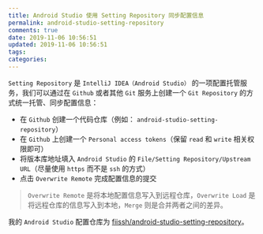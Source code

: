 ```yaml
---
title: Android Studio 使用 Setting Repository 同步配置信息
permalink: android-studio-setting-repository
comments: true
date: 2019-11-06 10:56:51
updated: 2019-11-06 10:56:51
tags:
categories:
---
```


`Setting Repository` 是 `IntelliJ IDEA（Android Studio）` 的一项配置托管服务，我们可以通过在 `Github` 或者其他 `Git` 服务上创建一个 `Git Repository` 的方式统一托管、同步配置信息：

* 在 `Github` 创建一个代码仓库（例如： `android-studio-setting-repository`）
* 在 `Github` 上创建一个 `Personal access tokens`（保留 `read` 和 `write` 相关权限即可）
* 将版本库地址填入 `Android Studio` 的 `File/Setting Repository/Upstream URL`（尽量使用 `https` 而不是 `ssh` 的方式）
* 点击 `Overwrite Remote` 完成配置信息的提交

> `Overwrite Remote` 是将本地配置信息写入到远程仓库，`Overwrite Load` 是将远程仓库的信息写入到本地，`Merge` 则是合并两者之间的差异。

我的 `Android Studio` 配置仓库为 [fiissh/android-studio-setting-repository](https://github.com/fiissh/android-studio-setting-repository)。
